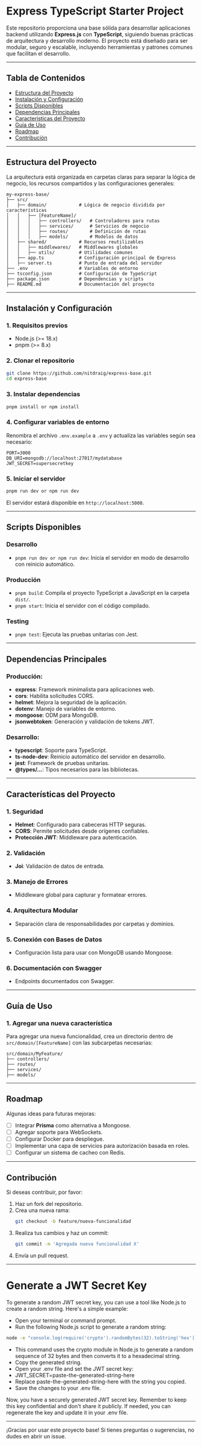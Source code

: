 # Express TypeScript Starter Project

Este repositorio proporciona una base sólida para desarrollar aplicaciones backend utilizando **Express.js** con **TypeScript**, siguiendo buenas prácticas de arquitectura y desarrollo moderno. El proyecto está diseñado para ser modular, seguro y escalable, incluyendo herramientas y patrones comunes que facilitan el desarrollo.

---

## **Tabla de Contenidos**

- [Estructura del Proyecto](#estructura-del-proyecto)
- [Instalación y Configuración](#instalación-y-configuración)
- [Scripts Disponibles](#scripts-disponibles)
- [Dependencias Principales](#dependencias-principales)
- [Características del Proyecto](#características-del-proyecto)
- [Guía de Uso](#guía-de-uso)
- [Roadmap](#roadmap)
- [Contribución](#contribución)

---

## **Estructura del Proyecto**

La arquitectura está organizada en carpetas claras para separar la lógica de negocio, los recursos compartidos y las configuraciones generales:

```
my-express-base/
├── src/
│   ├── domain/            # Lógica de negocio dividida por características
│   │   ├── [FeatureName]/
│   │   │   ├── controllers/   # Controladores para rutas
│   │   │   ├── services/      # Servicios de negocio
│   │   │   ├── routes/        # Definición de rutas
│   │   │   ├── models/        # Modelos de datos
│   ├── shared/            # Recursos reutilizables
│   │   ├── middlewares/   # Middlewares globales
│   │   ├── utils/         # Utilidades comunes
│   ├── app.ts             # Configuración principal de Express
│   ├── server.ts          # Punto de entrada del servidor
├── .env                   # Variables de entorno
├── tsconfig.json          # Configuración de TypeScript
├── package.json           # Dependencias y scripts
├── README.md              # Documentación del proyecto
```

---

## **Instalación y Configuración**

### **1. Requisitos previos**

- Node.js (>= 18.x)
- pnpm (>= 8.x)

### **2. Clonar el repositorio**

```bash
git clone https://github.com/nitdraig/express-base.git
cd express-base
```

### **3. Instalar dependencias**

```bash
pnpm install or npm install
```

### **4. Configurar variables de entorno**

Renombra el archivo `.env.example` a `.env` y actualiza las variables según sea necesario:

```env
PORT=3000
DB_URI=mongodb://localhost:27017/mydatabase
JWT_SECRET=supersecretkey
```

### **5. Iniciar el servidor**

```bash
pnpm run dev or npm run dev
```

El servidor estará disponible en `http://localhost:5000`.

---

## **Scripts Disponibles**

### **Desarrollo**

- `pnpm run dev or npm run dev`: Inicia el servidor en modo de desarrollo con reinicio automático.

### **Producción**

- `pnpm build`: Compila el proyecto TypeScript a JavaScript en la carpeta `dist/`.
- `pnpm start`: Inicia el servidor con el código compilado.

### **Testing**

- `pnpm test`: Ejecuta las pruebas unitarias con Jest.

---

## **Dependencias Principales**

### **Producción**:

- **express**: Framework minimalista para aplicaciones web.
- **cors**: Habilita solicitudes CORS.
- **helmet**: Mejora la seguridad de la aplicación.
- **dotenv**: Manejo de variables de entorno.
- **mongoose**: ODM para MongoDB.
- **jsonwebtoken**: Generación y validación de tokens JWT.

### **Desarrollo**:

- **typescript**: Soporte para TypeScript.
- **ts-node-dev**: Reinicio automático del servidor en desarrollo.
- **jest**: Framework de pruebas unitarias.
- **@types/...**: Tipos necesarios para las bibliotecas.

---

## **Características del Proyecto**

### **1. Seguridad**

- **Helmet**: Configurado para cabeceras HTTP seguras.
- **CORS**: Permite solicitudes desde orígenes confiables.
- **Protección JWT**: Middleware para autenticación.

### **2. Validación**

- **Joi**: Validación de datos de entrada.

### **3. Manejo de Errores**

- Middleware global para capturar y formatear errores.

### **4. Arquitectura Modular**

- Separación clara de responsabilidades por carpetas y dominios.

### **5. Conexión con Bases de Datos**

- Configuración lista para usar con MongoDB usando Mongoose.

### **6. Documentación con Swagger**

- Endpoints documentados con Swagger.

---

## **Guía de Uso**

### **1. Agregar una nueva característica**

Para agregar una nueva funcionalidad, crea un directorio dentro de `src/domain/[FeatureName]` con las subcarpetas necesarias:

```
src/domain/MyFeature/
├── controllers/
├── routes/
├── services/
├── models/
```

---

## **Roadmap**

Algunas ideas para futuras mejoras:

- [ ] Integrar **Prisma** como alternativa a Mongoose.
- [ ] Agregar soporte para WebSockets.
- [ ] Configurar Docker para despliegue.
- [ ] Implementar una capa de servicios para autorización basada en roles.
- [ ] Configurar un sistema de cacheo con Redis.

---

## **Contribución**

Si deseas contribuir, por favor:

1. Haz un fork del repositorio.
2. Crea una nueva rama:
   ```bash
   git checkout -b feature/nueva-funcionalidad
   ```
3. Realiza tus cambios y haz un commit:
   ```bash
   git commit -m 'Agregada nueva funcionalidad X'
   ```
4. Envía un pull request.

---

# Generate a JWT Secret Key

To generate a random JWT secret key, you can use a tool like Node.js to create a random string. Here's a simple example:

- Open your terminal or command prompt.
- Run the following Node.js script to generate a random string:

```bash
node -e "console.log(require('crypto').randomBytes(32).toString('hex'))"

```

- This command uses the crypto module in Node.js to generate a random sequence of 32 bytes and then converts it to a hexadecimal string.
- Copy the generated string.
- Open your .env file and set the JWT secret key:
- JWT_SECRET=paste-the-generated-string-here
- Replace paste-the-generated-string-here with the string you copied.
- Save the changes to your .env file.

Now, you have a securely generated JWT secret key. Remember to keep this key confidential and don't share it publicly. If needed, you can regenerate the key and update it in your .env file.

---

¡Gracias por usar este proyecto base! Si tienes preguntas o sugerencias, no dudes en abrir un issue.
